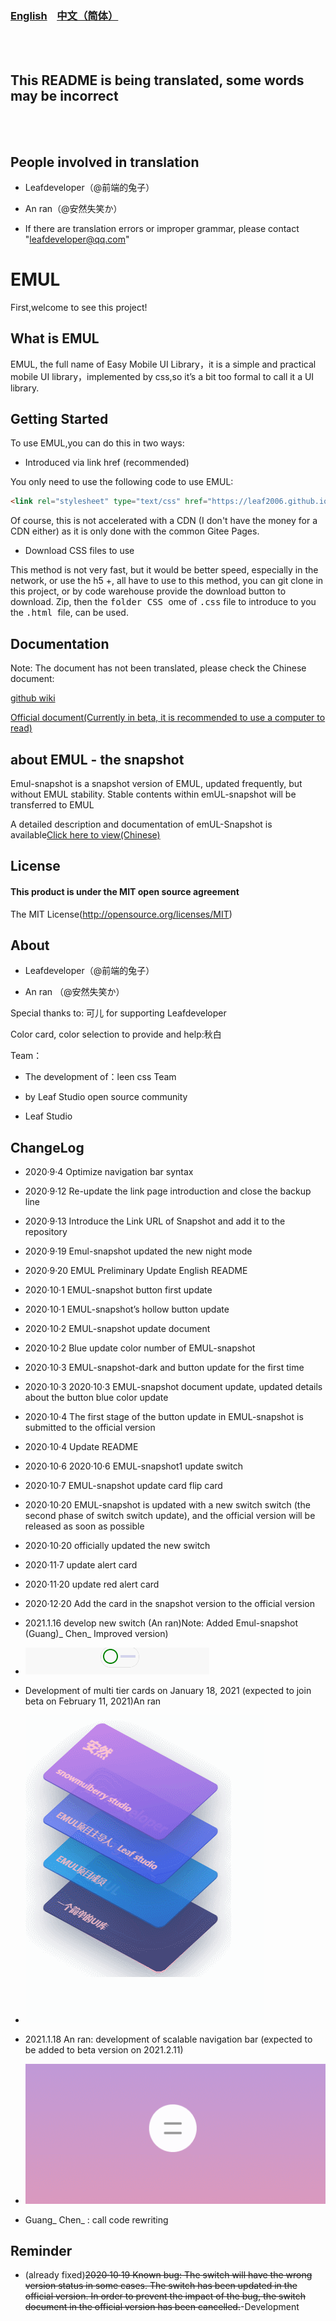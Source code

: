 ### <a href="README_en.md">English</a>&nbsp;&nbsp;&nbsp;&nbsp;<a href="README.md">中文（简体）</a>

<br /><br />

## This README is being translated, some words may be incorrect

<br /><br />

## People involved in translation

- Leafdeveloper（@前端的兔子）

- An ran（@安然失笑か）

- If there are translation errors or improper grammar, please contact "leafdeveloper@qq.com"

# EMUL

First,welcome to see this project!

## What is EMUL

EMUL, the full name of Easy Mobile UI Library，it is a simple and practical mobile UI library，implemented by css,so it’s a bit too formal to call it a UI library.

## Getting Started

To use EMUL,you can do this in two ways:

- Introduced via link href (recommended)

You only need to use the following code to use EMUL:

```html
<link rel="stylesheet" type="text/css" href="https://leaf2006.github.io/EMUL/input/emul.min.css">
```
Of course, this is not accelerated with a CDN (I don't have the money for a CDN either) as it is only done with the common Gitee Pages.

- Download CSS files to use

This method is not very fast, but it would be better speed, especially in the network, or use the h5 +, all have to use to this method, you can git clone in this project, or by code warehouse provide the download button to download. Zip, then the <kbd>folder CSS </kbd> ome of <kbd>.css</kbd> file to introduce to you the <kbd>.html </kbd> file, can be used.

## Documentation

Note: The document has not been translated, please check the Chinese document:

<a href="https://github.com/leaf2006/EMUL/wiki">github wiki</a>

<a href="https://leaf2006.gitee.io/emul-webside/doc/home.html">Official document(Currently in beta, it is recommended to use a computer to read)</a>

## about EMUL - the snapshot
Emul-snapshot is a snapshot version of EMUL, updated frequently, but without EMUL stability. Stable contents within emUL-snapshot will be transferred to EMUL

A detailed description and documentation of emUL-Snapshot is available<a href="emul-snapshot-doc.md">Click here to view(Chinese)</a>

## License

#### This product is under the MIT open source agreement

The MIT License(http://opensource.org/licenses/MIT)


## About

- Leafdeveloper（@前端的兔子）

- An ran （@安然失笑か）

Special thanks to: 可儿 for supporting Leafdeveloper

Color card, color selection to provide and help:秋白

Team：

- The development of：leen css Team

- by Leaf Studio open source community

- Leaf Studio

## ChangeLog

- 2020·9·4 Optimize navigation bar syntax

- 2020·9·12 Re-update the link page introduction and close the backup line

- 2020·9·13 Introduce the Link URL of Snapshot and add it to the repository

- 2020·9·19 Emul-snapshot updated the new night mode

- 2020·9·20 EMUL Preliminary Update English README

- 2020·10·1 EMUL-snapshot button first update

- 2020·10·1 EMUL-snapshot’s hollow button update

- 2020·10·2 EMUL-snapshot update document

- 2020·10·2 Blue update color number of EMUL-snapshot

- 2020·10·3 EMUL-snapshot-dark and button update for the first time

- 2020·10·3 2020·10·3 EMUL-snapshot document update, updated details about the button blue color update

- 2020·10·4 The first stage of the button update in EMUL-snapshot is submitted to the official version

- 2020·10·4 Update README

- 2020·10·6 2020·10·6 EMUL-snapshot1 update switch

- 2020·10·7 EMUL-snapshot update card flip card

- 2020·10·20 EMUL-snapshot is updated with a new switch switch (the second phase of switch switch update), and the official version will be released as soon as possible

- 2020·10·20 officially updated the new switch

- 2020·11·7 update alert card

- 2020·11·20 update red alert card

- 2020·12·20 Add the card in the snapshot version to the official version
- 2021.1.16 develop new switch (An ran)Note: Added Emul-snapshot (Guang)_ Chen_ Improved version)
- <img src="gif.gif" >
- Development of multi tier cards on January 18, 2021 (expected to join beta on February 11, 2021)An ran
- <img src="many card.gif" >
- 2021.1.18 An ran: development of scalable navigation bar (expected to be added to beta version on 2021.2.11)
- <img src="导航栏.gif" > 
- Guang_ Chen_ : call code rewriting

## Reminder

- (already fixed)~~2020·10·19 Known bug: The switch will have the wrong version status in some cases. The switch has been updated in the official version. In order to prevent the impact of the bug, the switch document in the official version has been cancelled.~~-Development
